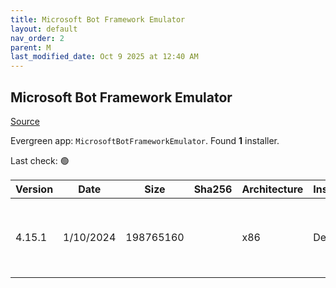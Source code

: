 ```yaml
---
title: Microsoft Bot Framework Emulator
layout: default
nav_order: 2
parent: M
last_modified_date: Oct 9 2025 at 12:40 AM
---
```


## Microsoft Bot Framework Emulator

[Source](https://github.com/microsoft/BotFramework-Emulator/)

Evergreen app: `MicrosoftBotFrameworkEmulator`. Found **1** installer.

Last check: 🟢

| Version | Date      | Size      | Sha256 | Architecture | InstallerType | Type | URI                                                                                                                                                                                                                                                        |
| ------- | --------- | --------- | ------ | ------------ | ------------- | ---- | ---------------------------------------------------------------------------------------------------------------------------------------------------------------------------------------------------------------------------------------------------------- |
| 4.15.1  | 1/10/2024 | 198765160 |        | x86          | Default       | exe  | [https://github.com/microsoft/BotFramework-Emulator/releases/download/v4.15.1/BotFramework-Emulator-4.15.1-windows-setup.exe](https://github.com/microsoft/BotFramework-Emulator/releases/download/v4.15.1/BotFramework-Emulator-4.15.1-windows-setup.exe) |
